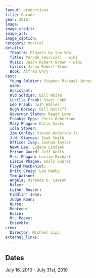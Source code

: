 ```yaml
---
layout: productions
title: Parade
year: 2010)
image:
image_credit: 
image_alt:
image_caption:
category: musical
details:
  Theatre: Players by the Sea
  Title: Parade_(musical) - wiki
  Music: Jason Robert Brown - wiki
  Lyrics: Jason Robert Brown
  Book: Alfred Uhry
cast:
  Young Soldier: Stephen Michael Johns
  Aide: 
  Assistant: 
  Old Soldier: Bill White
  Lucille Frank: Staci Cobb
  Leo Frank: Josh Waller
  Hugh Dorsey: Bill Ratliff
  Governor Slaton: Roger Lowe
  Frankie Epps: Chris Robertson
  Mary Phagan: Katie Sacks
  Iola Stover: 
  Jim Conley: Steven Anderson Jr.
  J.N. Starnes: Zeek Smith
  Officer Ivey: Joshua Taylor
  Newt Lee: Eugene Lindsey
  Prison Guard: Jeff Wells
  Mrs. Phagan: Leslie Richart
  Lizzie Phagan: Emily Suarez
  Floyd MacDaniel: 
  Britt Craig: Lee Hamby
  Tom Watson: 
  Angela: Miranda D. Lawson
  Riley: 
  Luther Rosser: 
  Fiddlin' John: 
  Judge Roan: 
  Nurse: 
  Monteen: 
  Essie: 
  Mr. Peavy: 
  Ensemble: 
crew:
  Director: Michael Lipp
external_links:
---
```

## Dates
July 16, 2010 - July 31st, 2010